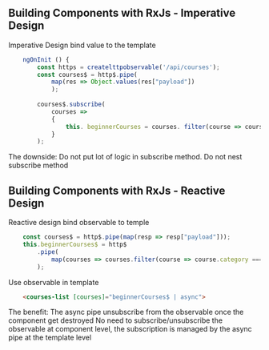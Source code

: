 
## Building Components with RxJs - Imperative Design

Imperative Design bind value to the template
```js
    ngOnInit () {
        const https = createlttpobservable('/api/courses');
        const courses$ = http$.pipe(
            map(res => Object.values(res["payload"]) 
            );
        
        courses$.subscribe(
            courses =>
            {
                this. beginnerCourses = courses. filter(course => course.category === 'BEGINNER');
            }
        );
```

The downside:
Do not put lot of logic in subscribe method.
Do not nest subscribe method

## Building Components with RxJs - Reactive Design
Reactive design bind observable to temple
```ts
    const courses$ = http$.pipe(map(resp => resp["payload"]));
    this.beginnerCourses$ = http$
        .pipe(
            map(courses => courses.filter(course => course.category === 'BEGINNER'))
        );  
```

Use observable in template
```html
    <courses-list [courses]="beginnerCourses$ | async">
```
The benefit:
    The async pipe unsubscribe from the observable once the component get destroyed
    No need to subscribe/unsubscribe the observable at component level, the subscription is managed by the async pipe at the template level
